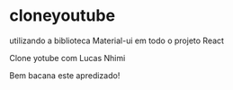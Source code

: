# cloneyoutube

utilizando a biblioteca Material-ui em todo o projeto React

Clone yotube com Lucas Nhimi

Bem bacana este apredizado!
